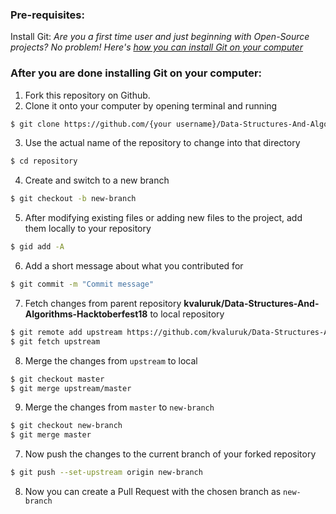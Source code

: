 ### Pre-requisites:
Install Git: 
*Are you a first time user and just beginning with Open-Source projects? No problem! Here's [how you can install Git on your computer](https://www.digitalocean.com/community/tutorials/how-to-contribute-to-open-source-getting-started-with-git)*

### After you are done installing Git on your computer:

1. Fork this repository on Github.
2. Clone it onto your computer by opening terminal and running
```sh 
$ git clone https://github.com/{your username}/Data-Structures-And-Algorithms-Hacktoberfest18.git
```
3. Use the actual name of the repository to change into that directory
```sh
$ cd repository
```
4. Create and switch to a new branch 
```sh
$ git checkout -b new-branch
```
5. After modifying existing files or adding new files to the project, add them locally to your repository
```sh
$ gid add -A
```
6. Add a short message about what you contributed for
```sh
$ git commit -m "Commit message"
```
7. Fetch changes from parent repository **kvaluruk/Data-Structures-And-Algorithms-Hacktoberfest18** to local repository
```sh
$ git remote add upstream https://github.com/kvaluruk/Data-Structures-And-Algorithms-Hacktoberfest18.git
$ git fetch upstream
```
8. Merge the changes from `upstream` to local
```sh
$ git checkout master
$ git merge upstream/master
```
9. Merge the changes from `master` to `new-branch`
```sh
$ git checkout new-branch
$ git merge master
```
7. Now push the changes to the current branch of your forked repository
```sh
$ git push --set-upstream origin new-branch
```
8. Now you can create a Pull Request with the chosen branch as `new-branch`
